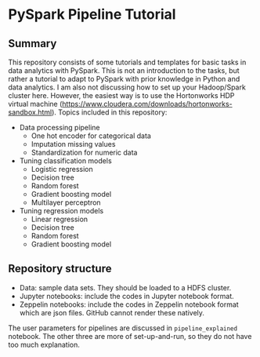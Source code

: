 # PySpark Pipeline Tutorial

## Summary

This repository consists of some tutorials and templates for basic tasks in data analytics with PySpark. This is not an introduction to the tasks, but rather a tutorial to adapt to PySpark with prior knowledge in Python and data analytics. I am also not discussing how to set up your Hadoop/Spark cluster here. However, the easiest way is to use the Hortonworks HDP virtual machine (https://www.cloudera.com/downloads/hortonworks-sandbox.html). Topics included in this repository: 

- Data processing pipeline
    - One hot encoder for categorical data
    - Imputation missing values
    - Standardization for numeric data
- Tuning classification models
    - Logistic regression
    - Decision tree
    - Random forest
    - Gradient boosting model
    - Multilayer perceptron
- Tuning regression models
    - Linear regression
    - Decision tree
    - Random forest
    - Gradient boosting model
    
## Repository structure

- Data: sample data sets. They should be loaded to a HDFS cluster.
- Jupyter notebooks: include the codes in Jupyter notebook format.
- Zeppelin notebooks: include the codes in Zeppelin notebook format which are json files. GitHub cannot render these natively.

The user parameters for pipelines are discussed in `pipeline_explained` notebook. The other three are more of set-up-and-run, so they do not have too much explanation.


```python

```
